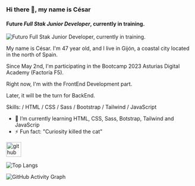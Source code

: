 ### Hi there 👋, my name is **César**
#### Future *Full Stak Junior Developer*, currently in training.
![Futuro *Full Stak Junior Developer*, currently in training.](https://external-content.duckduckgo.com/iu/?u=https%3A%2F%2Fcdn.wallpapersafari.com%2F93%2F45%2Fwcr1Kl.jpg&f=1&nofb=1&ipt=daaa7c52fe23657ca9ec182f0cf5fb9c7885f0a16be9991b9fea2849c2b75ba8&ipo=images)

My name is César. I'm 47 year old, and I live in Gijón, a coastal city located in the north of Spain.


Since May 2nd, I'm participating in the Bootcamp 2023 Asturias Digital Academy (Factoría F5).


Right now, I'm with the FrontEnd Development part. 


Later, it will be the turn for BackEnd.

Skills: / HTML / CSS / Sass / Bootstrap / Tailwind / JavaScript 

- 🌱 I’m currently learning HTML, CSS, Sass, Botstrap, Tailwind and JavaScrip 
- ⚡ Fun fact: "Curiosity killed the cat" 


[<img src='https://cdn.jsdelivr.net/npm/simple-icons@3.0.1/icons/github.svg' alt='github' height='40'>](https://github.com/cesarconte)  

![Top Langs](https://github-readme-stats.vercel.app/api?username=cesarconte&show_icons=true)

![GitHub Activity Graph](https://github-readme-activity-graph.vercel.app/graph?username=cesarconte)



